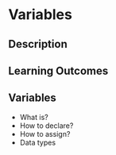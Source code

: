 # Variables

## Description

## Learning Outcomes

## Variables

- What is?
- How to declare?
- How to assign?
- Data types

